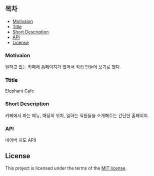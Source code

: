 ## 목차

- [Motivaion](#Motivation)
- [Title](#title)
- [Short Description](#short-description)
- [API](#api)
- [License](#license)

### Motivaion

일하고 있는 카페에 홈페이지가 없어서 직접 만들어 보기로 했다.

### Ttitle

Elephant Cafe

### Short Description

카페에서 파는 메뉴, 매장의 위치, 일하는 직원들을 소개해주는 간단한 홈페이지.

### API

네이버 지도 APII

## License

This project is licensed under the terms of the
[MIT license](/LICENSE).
